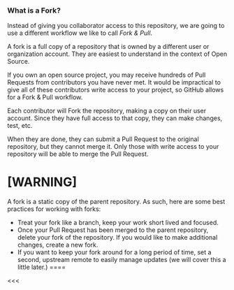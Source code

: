 ### What is a Fork?

Instead of giving you collaborator access to this repository, we are going to use a different workflow we like to call *Fork & Pull*.

A fork is a full copy of a repository that is owned by a different user or organization account. They are easiest to understand in the context of Open Source.

If you own an open source project, you may receive hundreds of Pull Requests from contributors you have never met. It would be impractical to give all of these contributors write access to your project, so GitHub allows for a Fork & Pull workflow.

Each contributor will Fork the repository, making a copy on their user account. Since they have full access to that copy, they can make changes, test, etc.

When they are done, they can submit a Pull Request to the original repository, but they cannot merge it. Only those with write access to your repository will be able to merge the Pull Request.

[WARNING]
====
A fork is a static copy of the parent repository. As such, here are some best practices for working with forks:

- Treat your fork like a branch, keep your work short lived and focused.
- Once your Pull Request has been merged to the parent repository, delete your fork of the repository. If you would like to make additional changes, create a new fork.
- If you want to keep your fork around for a long period of time, set a second, upstream remote to easily manage updates (we will cover this a little later.)
====

<<<

